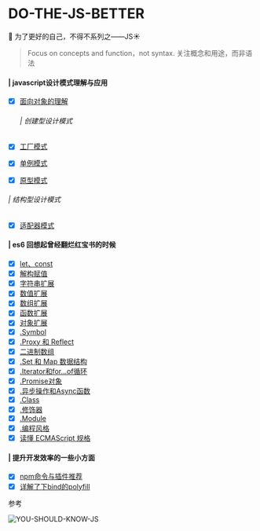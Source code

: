 # DO-THE-JS-BETTER
:clap: 为了更好的自己，不得不系列之——JS:sunny:

> Focus on concepts and function，not syntax. 关注概念和用途，而非语法

#### | javascript设计模式理解与应用

- [x] [面向对象的理解](docs/design-for-object/面向对象的理解.md)

  ###### | 创建型设计模式
  
- [x] [工厂模式](docs/design-for-object/工厂模式.md)
- [x] [单例模式](docs/design-for-object/单例模式.md)
- [x] [原型模式](docs/design-for-object/原型模式.md)

###### | 结构型设计模式
- [x] [适配器模式](docs/design-for-object/适配器模式.md)
<!-- 
- [] [装饰者模式](./design-for-object/装饰着模式.md)
- [] [代理模式](./design-for-object/代理模式.md)
- [] [外观模式](./design-for-object/外观模式.md)
- [] [桥接模式](./design-for-object/桥接模式.md)
- [] [组合模式](./design-for-object/组合模式.md)
- [] [享元模式](./design-for-object/享元模式.md)
  
  ###### | 行为型设计模式
- [] [观察者模式](./design-for-object/观察者模式.md)
- [] [迭代器模式](./design-for-object/迭代器模式.md)
- [] [状态模式](./design-for-object/状态模式.md)
- [] [策略模式](./design-for-object/策略模式.md)
- [] [模板方法模式](./design-for-object/模板方法模式.md)
- [] [命令模式](./design-for-object/命令模式.md)
- [] [备忘录模式](./design-for-object/备忘录模式.md)
- [] [中介者模式](./design-for-object/中介者模式.md)
- [] [访问者模式](./design-for-object/访问者模式.md)
- [] [职责链模式](./design-for-object/职责链模式.md)
- [] [解释器模式](./design-for-object/解释器模式.md) -->

#### | es6 回想起曾经翻烂红宝书的时候

- [x] [let、const](docs/es6/es6.md)
- [x] [解构赋值](docs/es6/es6.md)
- [x] [字符串扩展](docs/es6/es6.md)
- [x] [数值扩展](docs/es6/es6.md)
- [x] [数组扩展](docs/es6/es6.md)
- [x] [函数扩展](docs/es6/es6.md)
- [x] [对象扩展](docs/es6/es6.md)
- [x] [.Symbol](docs/es6/es6.md)
- [x] [.Proxy 和 Reflect](docs/es6/es6.md)
- [x] [二进制数组](docs/es6/es6.md)
- [x] [.Set 和 Map 数据结构](docs/es6/es6.md)
- [x] [.Iterator和for...of循环](docs/es6/es6.md)
- [x] [.Promise对象](docs/es6/es6.md)
- [x] [.异步操作和Async函数](docs/es6/es6.md)
- [x] [.Class](docs/es6/es6.md)
- [x] [.修饰器](docs/es6/es6.md)
- [x] [.Module](docs/es6/es6.md)
- [x] [.编程风格](docs/es6/es6.md)
- [x] [读懂 ECMAScript 规格](docs/es6/es6.md)

#### | 提升开发效率的一些小方面

- [x] [npm命令与插件推荐](docs/tiny/npm命令与插件推荐.md)
- [x] [详解了下bind的polyfill](docs/tiny/bind的polyfill.md)

参考

![YOU-SHOULD-KNOW-JS](https://github.com/Nealyang/YOU-SHOULD-KNOW-JS)
